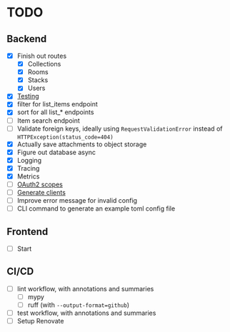 # TODO

## Backend

- [x] Finish out routes
  - [x] Collections
  - [x] Rooms
  - [x] Stacks
  - [x] Users
- [x] [Testing](https://fastapi.tiangolo.com/tutorial/testing/)
- [x] filter for list_items endpoint
- [x] sort for all list_* endpoints
- [ ] Item search endpoint
- [ ] Validate foreign keys, ideally using `RequestValidationError` instead of `HTTPException(status_code=404)`
- [x] Actually save attachments to object storage
- [x] Figure out database async
- [x] Logging
- [x] Tracing
- [x] Metrics
- [ ] [OAuth2 scopes](https://fastapi.tiangolo.com/advanced/security/oauth2-scopes/)
- [ ] [Generate clients](https://fastapi.tiangolo.com/advanced/generate-clients/)
- [ ] Improve error message for invalid config
- [ ] CLI command to generate an example toml config file

## Frontend

- [ ] Start

## CI/CD

- [ ] lint workflow, with annotations and summaries
  - [ ] mypy
  - [ ] ruff (with `--output-format=github`)
- [ ] test workflow, with annotations and summaries
- [ ] Setup Renovate
